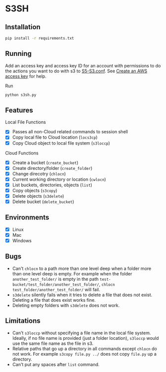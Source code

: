 # S3SH

## Installation

```bash
pip install -r requirements.txt
```

## Running

Add an access key and access key ID for an account with permissions to do the actions you want to do with s3 to [S5-S3.conf](S5-S3.conf). See [Create an AWS access key](https://aws.amazon.com/premiumsupport/knowledge-center/create-access-key/) for help.

Run

```bash
python s3sh.py
```

## Features

Local File Functions

- [x] Passes all non-Cloud related commands to session shell
- [x] Copy local file to Cloud location (`locs3cp`)
- [x] Copy Cloud object to local file system (`s3loccp`)

Cloud Functions

- [x] Create a bucket (`create_bucket`)
- [x] Create directory/folder (`create_folder`)
- [x] Change direcotry (`chlocn`)
- [x] Current working directory or location (`cwlocn`)
- [x] List buckets, directories, objects (`list`)
- [x] Copy objects (`s3copy`)
- [x] Delete objects (`s3delete`)
- [x] Delete bucket (`delete_bucket`)

## Environments

- [x] Linux
- [x] Mac
- [x] Windows

## Bugs

- Can't `chlocn` to a path more than one level deep when a folder more than one level deep is empty. For example when the folder `another_test_folder/` is empty in the path `test-bucket/test_folder/another_test_folder/`, `chlocn test_folder/another_test_folder/` will fail.
- `s3delete` silently fails when it tries to delete a file that does not exist. Deleting a file that does exist works fine.
- Deleting empty folders with `s3delete` does not work.

## Limitations

- Can't `s3loccp` without specifying a file name in the local file system. Ideally, if no file name is provided (just a folder location), `s3loccp` would use the same file name as the file in s3.
- Relative paths that go up a directory in all commands except `chlocn` do not work. For example `s3copy file.py ../` does not copy `file.py` up a directory.
- Can't put any spaces after `list` command.